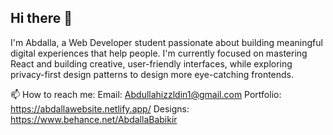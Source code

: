 ## Hi there 👋


I'm Abdalla, a Web Developer student passionate about building meaningful digital experiences that help people.
I'm currently focused on mastering React and building creative, user-friendly interfaces, while exploring privacy-first design patterns to design more eye-catching frontends.





📫 How to reach me:
Email: Abdullahizzldin1@gmail.com
Portfolio: https://abdallawebsite.netlify.app/
Designs: https://www.behance.net/AbdallaBabikir

